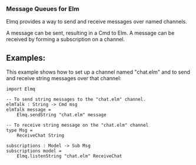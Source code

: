 ### Message Queues for Elm

Elmq provides a way to send and receive messages over named channels.

A message can be sent, resulting in a Cmd to Elm. A message can be received by
forming a subscription on a channel.

## Examples:

This example shows how to set up a channel named "chat.elm" and to send and
receive string messages over that channel:

    import Elmq

    -- To send string messages to the "chat.elm" channel.
    elmTalk : String -> Cmd msg
    elmTalk message =
        Elmq.sendString "chat.elm" message

    -- To receive string message on the "chat.elm" channel
    type Msg =
        ReceiveChat String

    subscriptions : Model -> Sub Msg
    subscriptions model =
        Elmq.listenString "chat.elm" ReceiveChat
